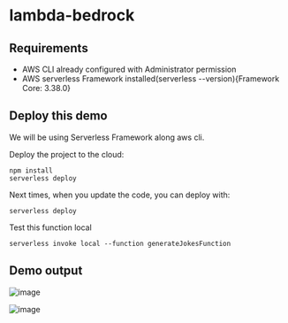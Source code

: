 # lambda-bedrock

## Requirements

- AWS CLI already configured with Administrator permission
- AWS serverless Framework installed(serverless --version){Framework Core: 3.38.0}

## Deploy this demo

We will be using Serverless Framework along aws cli.

Deploy the project to the cloud:

```
npm install
serverless deploy
```

Next times, when you update the code, you can deploy with:
```
serverless deploy
```

Test this function local

```
serverless invoke local --function generateJokesFunction
```

## Demo output
![image](https://github.com/abhay321/lambda-bedrock/assets/15007100/edfdf680-fe78-4f40-9a23-096378dd3dc2)

![image](https://github.com/abhay321/lambda-bedrock/assets/15007100/aa95a2c1-b6e5-4ad9-af6c-eea3dccca117)

